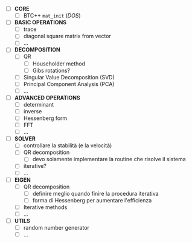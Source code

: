   - [ ] **CORE**
    - [ ] BTC++ `mat_init` (_DOS_)
  - [ ] **BASIC OPERATIONS**
    - [ ] trace
    - [ ] diagonal square matrix from vector
    - [ ] ...
  - [ ] **DECOMPOSITION**
    - [ ] QR
      - [ ] Householder method
      - [ ] Gibs rotations?
    - [ ] Singular Value Decomposition (SVD)
    - [ ] Principal Component Analysis (PCA)
    - [ ] ...
  - [ ] **ADVANCED OPERATIONS**
    - [ ] determinant
    - [ ] inverse
    - [ ] Hessenberg form
    - [ ] FFT
    - [ ] ...
  - [ ] **SOLVER**
    - [ ] controllare la stabilità (e la velocità)
    - [ ] QR decomposition
      - [ ] devo solamente implementare la routine che risolve il sistema
    - [ ] iterative?
    - [ ] ...
  - [ ] **EIGEN**
    - [ ] QR decomposition
      - [ ] definire meglio quando finire la procedura iterativa
      - [ ] forma di Hessenberg per aumentare l'efficienza
    - [ ] Iterative methods
    - [ ] ...
  - [ ] **UTILS**
    - [ ] random number generator
    - [ ] ...

